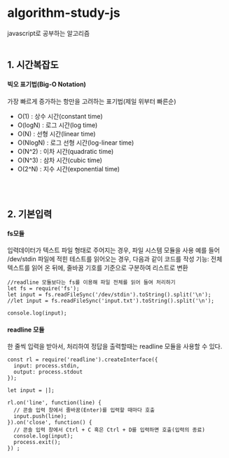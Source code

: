 # algorithm-study-js

javascript로 공부하는 알고리즘
<br><br>
## 1. 시간복잡도

#### 빅오 표기법(Big-O Notation)

가장 빠르게 증가하는 항만을 고려하는 표기법(제일 위부터 빠른순)

- O(1) : 상수 시간(constant time)
- O(logN) : 로그 시간(log time)
- O(N) : 선형 시간(linear time)
- O(NlogN) : 로그 선형 시간(log-linear time)
- O(N^2) : 이차 시간(quadratic time)
- O(N^3) : 삼차 시간(cubic time)
- O(2^N) : 지수 시간(exponential time)

<br><br>

## 2. 기본입력

#### fs모듈 
입력데이터가 텍스트 파일 형태로 주어지는 경우, 파일 시스템 모듈을 사용
예를 들어 /dev/stdin 파일에 적힌 테스트를 읽어오는 경우, 다음과 같이 코드를 작성
기능: 전체 텍스트를 읽어 온 뒤에, 줄바꿈 기호를 기준으로 구분하여 리스트로 변환

```
//readline 모듈보다는 fs를 이용해 파일 전체를 읽어 들여 처리하기
let fs = require('fs');
let input = fs.readFileSync('/dev/stdin').toString().split('\n');
//let input = fs.readFileSync('input.txt').toString().split('\n');

console.log(input);

```

#### readline 모듈
한 줄씩 입력을 받아서, 처리하여 정답을 출력할때는 readline 모듈을 사용할 수 있다.

```
const rl = require('readline').createInterface({
  input: process.stdin,
  output: process.stdout
});

let input = |];

rl.on('line', function(line) {
  // 콘솔 입력 창에서 줄바꿈(Enter)를 입력할 때마다 호출
  input.push(line);
}).on('close', function() {
  // 콘솔 입력 창에서 Ctrl + C 혹은 Ctrl + D를 입력하면 호출(입력의 종료)
  console.log(input);
  process.exit();
}) ;

```


